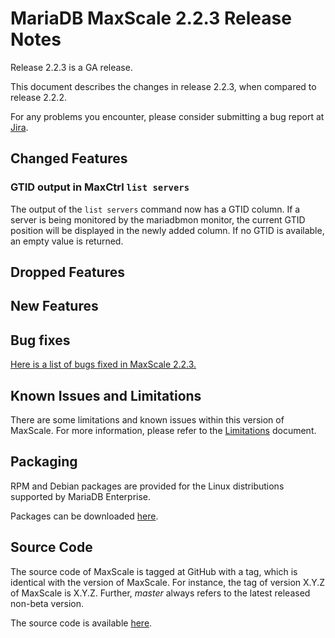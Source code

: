 # MariaDB MaxScale 2.2.3 Release Notes

Release 2.2.3 is a GA release.

This document describes the changes in release 2.2.3, when compared to
release 2.2.2.

For any problems you encounter, please consider submitting a bug
report at [Jira](https://jira.mariadb.org).

## Changed Features

### GTID output in MaxCtrl `list servers`

The output of the `list servers` command now has a GTID column. If a server is
being monitored by the mariadbmon monitor, the current GTID position will be
displayed in the newly added column. If no GTID is available, an empty value is
returned.

## Dropped Features

## New Features

## Bug fixes

[Here is a list of bugs fixed in MaxScale 2.2.3.](https://jira.mariadb.org/issues/?jql=project%20%3D%20MXS%20AND%20issuetype%20%3D%20Bug%20AND%20status%20%3D%20Closed%20AND%20fixVersion%20%3D%202.2.3)

## Known Issues and Limitations

There are some limitations and known issues within this version of MaxScale.
For more information, please refer to the [Limitations](../About/Limitations.md) document.

## Packaging

RPM and Debian packages are provided for the Linux distributions supported
by MariaDB Enterprise.

Packages can be downloaded [here](https://mariadb.com/resources/downloads).

## Source Code

The source code of MaxScale is tagged at GitHub with a tag, which is identical
with the version of MaxScale. For instance, the tag of version X.Y.Z of MaxScale
is X.Y.Z. Further, *master* always refers to the latest released non-beta version.

The source code is available [here](https://github.com/mariadb-corporation/MaxScale).
